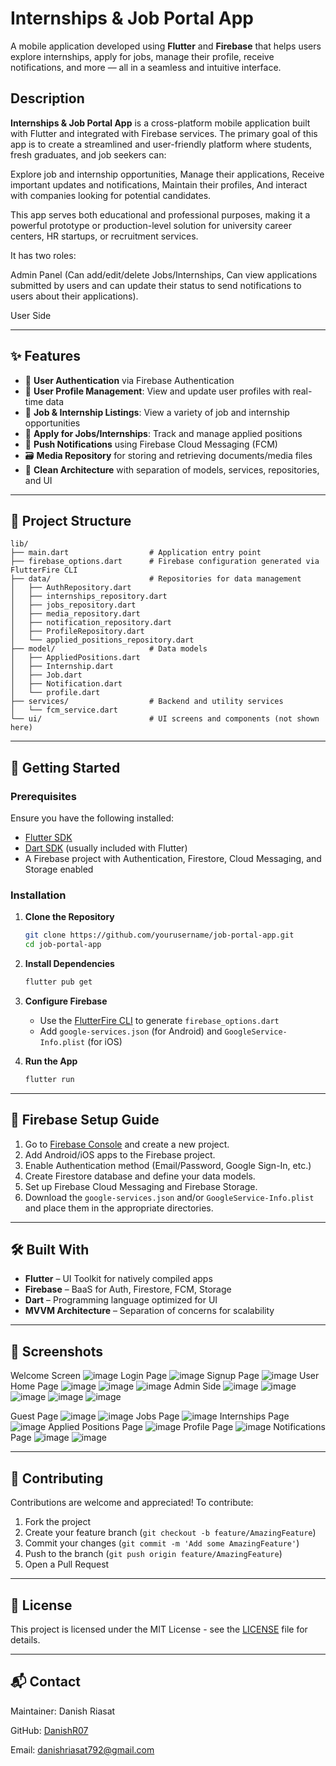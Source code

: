
# Internships & Job Portal App

A mobile application developed using **Flutter** and **Firebase** that helps users explore internships, apply for jobs, manage their profile, receive notifications, and more — all in a seamless and intuitive interface.

## Description
**Internships & Job Portal App** is a cross-platform mobile application built with Flutter and integrated with Firebase services. The primary goal of this app is to create a streamlined and user-friendly platform where students, fresh graduates, and job seekers can:

Explore job and internship opportunities,
Manage their applications,
Receive important updates and notifications,
Maintain their profiles,
And interact with companies looking for potential candidates.

This app serves both educational and professional purposes, making it a powerful prototype or production-level solution for university career centers, HR startups, or recruitment services.

It has two roles:

Admin Panel (Can add/edit/delete Jobs/Internships, Can view applications submitted by users and can update their status to send notifications to users about their applications).

User Side


---

## ✨ Features

- 🔐 **User Authentication** via Firebase Authentication
- 👤 **User Profile Management**: View and update user profiles with real-time data
- 💼 **Job & Internship Listings**: View a variety of job and internship opportunities
- 📝 **Apply for Jobs/Internships**: Track and manage applied positions
- 🔔 **Push Notifications** using Firebase Cloud Messaging (FCM)
- 🗃️ **Media Repository** for storing and retrieving documents/media files
- 🔧 **Clean Architecture** with separation of models, services, repositories, and UI

---

## 📁 Project Structure

```
lib/
├── main.dart                  # Application entry point
├── firebase_options.dart      # Firebase configuration generated via FlutterFire CLI
├── data/                      # Repositories for data management
│   ├── AuthRepository.dart
│   ├── internships_repository.dart
│   ├── jobs_repository.dart
│   ├── media_repository.dart
│   ├── notification_repository.dart
│   ├── ProfileRepository.dart
│   └── applied_positions_repository.dart
├── model/                     # Data models
│   ├── AppliedPositions.dart
│   ├── Internship.dart
│   ├── Job.dart
│   ├── Notification.dart
│   └── profile.dart
├── services/                  # Backend and utility services
│   └── fcm_service.dart
└── ui/                        # UI screens and components (not shown here)
```

---

## 🚀 Getting Started

### Prerequisites

Ensure you have the following installed:
- [Flutter SDK](https://docs.flutter.dev/get-started/install)
- [Dart SDK](https://dart.dev/get-dart) (usually included with Flutter)
- A Firebase project with Authentication, Firestore, Cloud Messaging, and Storage enabled

### Installation

1. **Clone the Repository**
   ```bash
   git clone https://github.com/yourusername/job-portal-app.git
   cd job-portal-app
   ```

2. **Install Dependencies**
   ```bash
   flutter pub get
   ```

3. **Configure Firebase**
   - Use the [FlutterFire CLI](https://firebase.flutter.dev/docs/cli/) to generate `firebase_options.dart`
   - Add `google-services.json` (for Android) and `GoogleService-Info.plist` (for iOS)

4. **Run the App**
   ```bash
   flutter run
   ```

---

## 🔐 Firebase Setup Guide

1. Go to [Firebase Console](https://console.firebase.google.com/) and create a new project.
2. Add Android/iOS apps to the Firebase project.
3. Enable Authentication method (Email/Password, Google Sign-In, etc.)
4. Create Firestore database and define your data models.
5. Set up Firebase Cloud Messaging and Firebase Storage.
6. Download the `google-services.json` and/or `GoogleService-Info.plist` and place them in the appropriate directories.

---

## 🛠️ Built With

- **Flutter** – UI Toolkit for natively compiled apps
- **Firebase** – BaaS for Auth, Firestore, FCM, Storage
- **Dart** – Programming language optimized for UI
- **MVVM Architecture** – Separation of concerns for scalability

---

## 📸 Screenshots
Welcome Screen
![image](https://github.com/user-attachments/assets/456f291c-93eb-4e63-87fc-c438e2f485df)
Login Page
![image](https://github.com/user-attachments/assets/720d0de8-4bfe-4434-9b35-93671db32d6f)
Signup Page
![image](https://github.com/user-attachments/assets/6988b641-eaed-4e37-a941-fcc4074155d8)
User Home Page
![image](https://github.com/user-attachments/assets/b9d67060-21e0-4daf-a675-ce95a60b06cd)
![image](https://github.com/user-attachments/assets/184f8c6f-a642-49a7-a981-f24bd3461cd2)
![image](https://github.com/user-attachments/assets/9f398986-b26b-47d0-9446-8b905fce69f5)
Admin Side
![image](https://github.com/user-attachments/assets/3cecf0d8-d754-4fd5-9ab1-02815146468b)
![image](https://github.com/user-attachments/assets/09ff38d8-ba9d-4068-9424-2154a1e49bea)
![image](https://github.com/user-attachments/assets/73d42fb3-4f9a-4e8c-9da3-259650e0e40a)
![image](https://github.com/user-attachments/assets/a99a4a90-74e5-4c26-81a4-f29191b5986f)
![image](https://github.com/user-attachments/assets/d1bd299a-5fc4-4ece-81b4-88b6ac7a5ead)

Guest Page
![image](https://github.com/user-attachments/assets/d972d850-31be-4c1c-930e-8ed9e548c42e)
![image](https://github.com/user-attachments/assets/240540d7-8ccd-4c86-80db-ffa9652308a5)
Jobs Page
![image](https://github.com/user-attachments/assets/ec8b9d69-f7ae-471a-8a27-064180506a8d)
Internships Page
![image](https://github.com/user-attachments/assets/93a898cf-dd9c-4f00-8dbf-85906161b926)
Applied Positions Page
![image](https://github.com/user-attachments/assets/97052735-5629-4fe2-bbef-a01a2f7d8629)
Profile Page
![image](https://github.com/user-attachments/assets/35abca75-222b-46c2-964a-9a00b427a528)
Notifications Page
![image](https://github.com/user-attachments/assets/2ed2b5e0-399a-4d97-91ef-dbc89da7fc68)
![image](https://github.com/user-attachments/assets/87c0f3ef-b171-43fe-8156-bcaedac066cc)

---

## 🤝 Contributing

Contributions are welcome and appreciated! To contribute:

1. Fork the project
2. Create your feature branch (`git checkout -b feature/AmazingFeature`)
3. Commit your changes (`git commit -m 'Add some AmazingFeature'`)
4. Push to the branch (`git push origin feature/AmazingFeature`)
5. Open a Pull Request

---

## 📄 License

This project is licensed under the MIT License - see the [LICENSE](LICENSE) file for details.

---

## 📬 Contact

Maintainer: Danish Riasat

GitHub: [DanishR07](https://github.com/DanishR07) 

Email: danishriasat792@gmail.com
